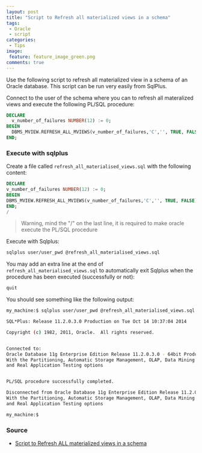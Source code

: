 ```yaml
---
layout: post
title: "Script to Refresh all materialized views in a schema"
tags:
 - Oracle
 - script
categories:
 - Tips
image:
 feature: feature_image_green.png
comments: true
---
```


Use the following script to refresh all materialized view in a schema of an Oracle database. This script can be run very easily from SqlPlus.


Connect to the user of the schema where you can to refresh all materalized views and execute the following PL/SQL procedure:

```sql
DECLARE
  v_number_of_failures NUMBER(12) := 0;
BEGIN
  DBMS_MVIEW.REFRESH_ALL_MVIEWS(v_number_of_failures,'C','', TRUE, FALSE);
END;
```

### Execute with sqlplus

Create a file called ```refresh_all_materialised_views.sql``` with the following content:

```sql
DECLARE
v_number_of_failures NUMBER(12) := 0;
BEGIN
DBMS_MVIEW.REFRESH_ALL_MVIEWS(v_number_of_failures,'C','', TRUE, FALSE);
END;
/
```

> Warning, mind the "/" on the last line, it is required to make oracle execute the PL/SQL procedure

Execute with Sqlplus:

```bash
sqlplus user/user_pwd @refresh_all_materialised_views.sql
```
You may add an extra line at the end of ```refresh_all_materialised_views.sql``` to automatically exit Sqlplus when the procedure has been executed (successfully or not):

```sql
quit
```

You should see something like the following output:

```bash
my_machine:$ sqlplus user/user_pwd @refresh_all_materialised_views.sql

SQL*Plus: Release 11.2.0.3.0 Production on Tue Oct 14 10:37:04 2014

Copyright (c) 1982, 2011, Oracle.  All rights reserved.


Connected to:
Oracle Database 11g Enterprise Edition Release 11.2.0.3.0 - 64bit Production
With the Partitioning, Automatic Storage Management, OLAP, Data Mining
and Real Application Testing options


PL/SQL procedure successfully completed.

Disconnected from Oracle Database 11g Enterprise Edition Release 11.2.0.3.0 - 64bit Production
With the Partitioning, Automatic Storage Management, OLAP, Data Mining
and Real Application Testing options

my_machine:$
```

### Source

* [Script to Refresh ALL materialized views in a schema](http://www.bash-dba.com/2011/10/refreshing-all-materialized-view-in.html)
